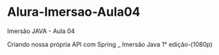 # Alura-Imersao-Aula04
 
 Imersão JAVA - Aula 04
 
 Criando nossa própria API com Spring _ Imersão Java 1° edição-(1080p)
